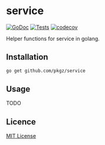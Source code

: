 # service
[![GoDoc](http://img.shields.io/badge/godoc-reference-blue.svg)](http://godoc.org/github.com/pkgz/service)
[![Tests](https://img.shields.io/github/workflow/status/pkgz/service/Code%20coverage)](https://github.com/pkgz/service/actions)
[![codecov](https://img.shields.io/codecov/c/gh/pkgz/service)](https://codecov.io/gh/pkgz/service)

Helper functions for service in golang.

## Installation
```bash
go get github.com/pkgz/service
```

## Usage
TODO

## Licence
[MIT License](https://github.com/pkgz/service/blob/master/LICENSE)